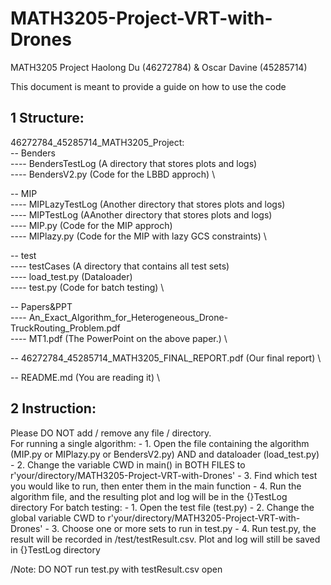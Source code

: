 # MATH3205-Project-VRT-with-Drones

MATH3205 Project
Haolong Du (46272784) & Oscar Davine (45285714)

This document is meant to provide a guide on how to use the code 

## 1 Structure:

46272784_45285714_MATH3205_Project:\
-- Benders \
---- BendersTestLog (A directory that stores plots and logs) \
---- BendersV2.py (Code for the LBBD approch) \

-- MIP \
---- MIPLazyTestLog (Another directory that stores plots and logs) \
---- MIPTestLog (AAnother directory that stores plots and logs) \
---- MIP.py (Code for the MIP approch) \
---- MIPlazy.py (Code for the MIP with lazy GCS constraints) \

-- test \
---- testCases (A directory that contains all test sets) \
---- load_test.py (Dataloader) \
---- test.py (Code for batch testing) \

-- Papers&PPT \
---- An_Exact_Algorithm_for_Heterogeneous_Drone-TruckRouting_Problem.pdf \
---- MT1.pdf (The PowerPoint on the above paper.) \

-- 46272784_45285714_MATH3205_FINAL_REPORT.pdf (Our final report) \

-- README.md (You are reading it) \

## 2 Instruction:
Please DO NOT add / remove any file / directory.\
For running a single algorithm:
	- 1. Open the file containing the algorithm (MIP.py or MIPlazy.py or BendersV2.py) AND and dataloader (load_test.py)
	- 2. Change the variable CWD in main() in BOTH FILES to r'your/directory/MATH3205-Project-VRT-with-Drones'
	- 3. Find which test you would like to run, then enter them in the main function
	- 4. Run the algorithm file, and the resulting plot and log will be in the {}TestLog directory
For batch testing:
	- 1. Open the test file (test.py)
	- 2. Change the global variable CWD to r'your/directory/MATH3205-Project-VRT-with-Drones'
	- 3. Choose one or more sets to run in test.py
	- 4. Run test.py, the result will be recorded in /test/testResult.csv. Plot and log will still be saved in {}TestLog directory

/Note: DO NOT run test.py with testResult.csv open
